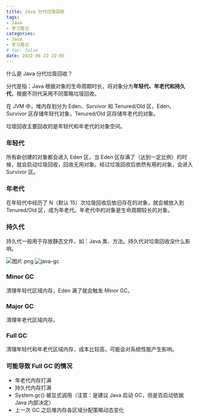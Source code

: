 ```yaml
---
title: Java 分代垃圾回收
tags:
- Java
- 学习笔记
categories:
- Java
- 学习笔记
# toc: false
date: 2022-06-22 22:05
---
```


什么是 Java 分代垃圾回收？

分代是指：Java 根据对象的生命周期时长，将对象分为**年轻代、年老代和持久代**，根据不同代采用不同策略垃圾回收。

在 JVM 中，堆内存划分为 Eden、Survivor 和 Tenured/Old 区，Eden、Survivor 区存储年轻代对象，Tenured/Old 区存储年老代的对象。

垃圾回收主要回收的是年轻代和年老代的对象空间。


### 年轻代

所有新创建的对象都会进入 Eden 区，当 Eden 区存满了（达到一定比例）的时候，就会启动垃圾回收，回收无用对象。经过垃圾回收后依然有用的对象，会进入 Survivor 区。

### 年老代

在年轻代中经历了 N（默认 15）次垃圾回收后依旧存在的对象，就会被放入到 Tenured/Old 区，成为年老代。年老代中的对象是生命周期较长的对象。

### 持久代

持久代一般用于存放静态文件，如：Java 类、方法。持久代对垃圾回收没什么影响。

![图片.png](https://p3-juejin.byteimg.com/tos-cn-i-k3u1fbpfcp/da484db56ad34c339ae9d59622e2f701~tplv-k3u1fbpfcp-watermark.image?)
![java-gc](../images/java-gc.png)

### Minor GC

清理年轻代区域内存，Eden 满了就会触发 Minor GC。

### Major GC

清理年老代区域内存。

### Full GC 

清理年轻代和年老代区域内存，成本比较高，可能会对系统性能产生影响。


### 可能导致 Full GC 的情况

- 年老代内存打满
- 持久代内存打满
- System.gc() 被显式调用（注意：是建议 Java 启动 GC，但是否启动依据 Java 内部决定）
- 上一次 GC 之后堆内存各区域分配策略动态变化
